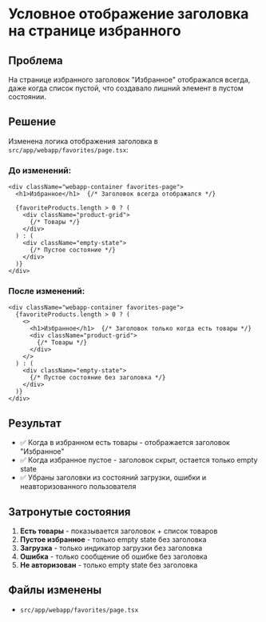 # Условное отображение заголовка на странице избранного

## Проблема
На странице избранного заголовок "Избранное" отображался всегда, даже когда список пустой, что создавало лишний элемент в пустом состоянии.

## Решение
Изменена логика отображения заголовка в `src/app/webapp/favorites/page.tsx`:

### До изменений:
```tsx
<div className="webapp-container favorites-page">
  <h1>Избранное</h1>  {/* Заголовок всегда отображался */}
  
  {favoriteProducts.length > 0 ? (
    <div className="product-grid">
      {/* Товары */}
    </div>
  ) : (
    <div className="empty-state">
      {/* Пустое состояние */}
    </div>
  )}
</div>
```

### После изменений:
```tsx
<div className="webapp-container favorites-page">
  {favoriteProducts.length > 0 ? (
    <>
      <h1>Избранное</h1>  {/* Заголовок только когда есть товары */}
      <div className="product-grid">
        {/* Товары */}
      </div>
    </>
  ) : (
    <div className="empty-state">
      {/* Пустое состояние без заголовка */}
    </div>
  )}
</div>
```

## Результат
- ✅ Когда в избранном есть товары - отображается заголовок "Избранное"
- ✅ Когда избранное пустое - заголовок скрыт, остается только empty state
- ✅ Убраны заголовки из состояний загрузки, ошибки и неавторизованного пользователя

## Затронутые состояния
1. **Есть товары** - показывается заголовок + список товаров
2. **Пустое избранное** - только empty state без заголовка
3. **Загрузка** - только индикатор загрузки без заголовка
4. **Ошибка** - только сообщение об ошибке без заголовка
5. **Не авторизован** - только empty state без заголовка

## Файлы изменены
- `src/app/webapp/favorites/page.tsx` 